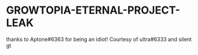 # GROWTOPIA-ETERNAL-PROJECT-LEAK
 thanks to Aptone#6363 for being an idiot!
Courtesy of ultra#6333 and silent gt

